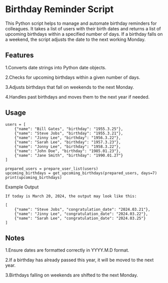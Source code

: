 # Birthday Reminder Script

This Python script helps to manage and automate birthday reminders for colleagues. It takes a list of users with their birth dates and returns a list of upcoming birthdays within a specified number of days. If a birthday falls on a weekend, the script adjusts the date to the next working Monday.


## Features

1.Converts date strings into Python date objects.

2.Checks for upcoming birthdays within a given number of days.

3.Adjusts birthdays that fall on weekends to the next Monday.

4.Handles past birthdays and moves them to the next year if needed.


## Usage

```
users = [
    {"name": "Bill Gates", "birthday": "1955.3.25"},
    {"name": "Steve Jobs", "birthday": "1955.3.21"},
    {"name": "Jinny Lee", "birthday": "1956.3.22"},
    {"name": "Sarah Lee", "birthday": "1957.3.23"},
    {"name": "Jonny Lee", "birthday": "1958.3.22"},
    {"name": "John Doe", "birthday": "1985.01.23"},
    {"name": "Jane Smith", "birthday": "1990.01.27"}
]

prepared_users = prepare_user_list(users)
upcoming_birthdays = get_upcoming_birthdays(prepared_users, days=7)
print(upcoming_birthdays)
```

Example Output

```
If today is March 20, 2024, the output may look like this:

[
    {"name": "Steve Jobs", "congratulation_date": "2024.03.21"},
    {"name": "Jinny Lee", "congratulation_date": "2024.03.22"},
    {"name": "Sarah Lee", "congratulation_date": "2024.03.25"}
]
```


## Notes

1.Ensure dates are formatted correctly in YYYY.M.D format.

2.If a birthday has already passed this year, it will be moved to the next year.

3.Birthdays falling on weekends are shifted to the next Monday.

